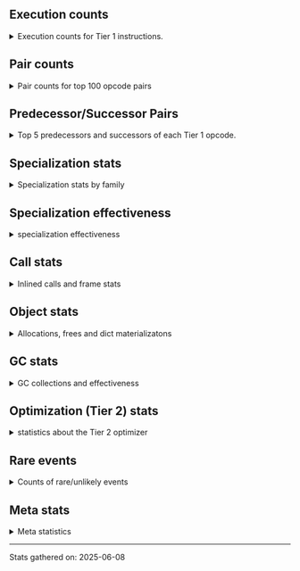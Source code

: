 ## Execution counts

<details>
<summary> Execution counts for Tier 1 instructions. </summary>


The "miss ratio" column shows the percentage of times the instruction
executed that it deoptimized. When this happens, the base unspecialized
instruction is not counted.

<table>
<thead>
<tr>
<th align="left">Name</th>
<th align="right">Base Count</th>
<th align="right">Head Count</th>
<th align="right">Change</th>
</tr>
</thead>
<tbody>
<tr>
<td align="left">FOR_ITER_TUPLE</td>
<td align="right">5,230,080</td>
<td align="right">161,280</td>
<td align="right">-96.9%</td>
</tr>
<tr>
<td align="left">STORE_FAST_STORE_FAST</td>
<td align="right">6,336,060</td>
<td align="right">360,060</td>
<td align="right">-94.3%</td>
</tr>
<tr>
<td align="left">UNPACK_SEQUENCE_TWO_TUPLE</td>
<td align="right">6,336,060</td>
<td align="right">360,060</td>
<td align="right">-94.3%</td>
</tr>
<tr>
<td align="left">FOR_ITER</td>
<td align="right">1,997,360</td>
<td align="right">578,700</td>
<td align="right">-71.0%</td>
</tr>
<tr>
<td align="left">COMPARE_OP</td>
<td align="right">2,057,600</td>
<td align="right">598,040</td>
<td align="right">-70.9%</td>
</tr>
<tr>
<td align="left">SWAP</td>
<td align="right">1,113,600</td>
<td align="right">384,000</td>
<td align="right">-65.5%</td>
</tr>
<tr>
<td align="left">COPY</td>
<td align="right">1,228,800</td>
<td align="right">499,200</td>
<td align="right">-59.4%</td>
</tr>
<tr>
<td align="left">CALL_BOUND_METHOD_GENERAL</td>
<td align="right">11,481,600</td>
<td align="right">5,505,600</td>
<td align="right">-52.0%</td>
</tr>
<tr>
<td align="left">CALL_PY_GENERAL</td>
<td align="right">12,019,260</td>
<td align="right">6,043,260</td>
<td align="right">-49.7%</td>
</tr>
<tr>
<td align="left">CALL_METHOD_DESCRIPTOR_NOARGS</td>
<td align="right">12,211,260</td>
<td align="right">6,235,260</td>
<td align="right">-48.9%</td>
</tr>
<tr>
<td align="left">POP_JUMP_IF_NONE</td>
<td align="right">32,678,400</td>
<td align="right">17,208,000</td>
<td align="right">-47.3%</td>
</tr>
<tr>
<td align="left">CALL_METHOD_DESCRIPTOR_FAST</td>
<td align="right">20,774,400</td>
<td align="right">11,280,000</td>
<td align="right">-45.7%</td>
</tr>
<tr>
<td align="left">LOAD_ATTR_NONDESCRIPTOR_WITH_VALUES</td>
<td align="right">21,235,200</td>
<td align="right">11,740,800</td>
<td align="right">-44.7%</td>
</tr>
<tr>
<td align="left">PUSH_NULL</td>
<td align="right">21,926,940</td>
<td align="right">12,248,360</td>
<td align="right">-44.1%</td>
</tr>
<tr>
<td align="left">LOAD_ATTR_METHOD_NO_DICT</td>
<td align="right">28,147,320</td>
<td align="right">16,195,320</td>
<td align="right">-42.5%</td>
</tr>
<tr>
<td align="left">TO_BOOL_BOOL</td>
<td align="right">35,750,460</td>
<td align="right">20,611,260</td>
<td align="right">-42.3%</td>
</tr>
<tr>
<td align="left">BINARY_OP_ADD_INT</td>
<td align="right">153,600</td>
<td align="right">89,840</td>
<td align="right">-41.5%</td>
</tr>
<tr>
<td align="left">STORE_FAST</td>
<td align="right">95,854,920</td>
<td align="right">58,874,360</td>
<td align="right">-38.6%</td>
</tr>
<tr>
<td align="left">CALL_TYPE_1</td>
<td align="right">9,177,600</td>
<td align="right">5,659,200</td>
<td align="right">-38.3%</td>
</tr>
<tr>
<td align="left">JUMP_FORWARD</td>
<td align="right">8,486,460</td>
<td align="right">5,235,500</td>
<td align="right">-38.3%</td>
</tr>
<tr>
<td align="left">IS_OP</td>
<td align="right">18,393,660</td>
<td align="right">11,356,860</td>
<td align="right">-38.3%</td>
</tr>
<tr>
<td align="left">EXTENDED_ARG</td>
<td align="right">14,208,000</td>
<td align="right">9,292,800</td>
<td align="right">-34.6%</td>
</tr>
<tr>
<td align="left">CALL_METHOD_DESCRIPTOR_FAST_WITH_KEYWORDS</td>
<td align="right">7,142,400</td>
<td align="right">4,684,800</td>
<td align="right">-34.4%</td>
</tr>
<tr>
<td align="left">LOAD_ATTR_METHOD_WITH_VALUES</td>
<td align="right">42,086,520</td>
<td align="right">27,676,920</td>
<td align="right">-34.2%</td>
</tr>
<tr>
<td align="left">LOAD_FAST_BORROW</td>
<td align="right">489,639,540</td>
<td align="right">332,600,420</td>
<td align="right">-32.1%</td>
</tr>
<tr>
<td align="left">POP_JUMP_IF_FALSE</td>
<td align="right">125,030,460</td>
<td align="right">84,943,880</td>
<td align="right">-32.1%</td>
</tr>
<tr>
<td align="left">CALL_BUILTIN_FAST</td>
<td align="right">20,966,400</td>
<td align="right">14,260,800</td>
<td align="right">-32.0%</td>
</tr>
<tr>
<td align="left">COMPARE_OP_INT</td>
<td align="right">41,969,880</td>
<td align="right">28,889,880</td>
<td align="right">-31.2%</td>
</tr>
<tr>
<td align="left">BINARY_OP</td>
<td align="right">18,705,600</td>
<td align="right">13,059,400</td>
<td align="right">-30.2%</td>
</tr>
<tr>
<td align="left">CALL_PY_EXACT_ARGS</td>
<td align="right">39,243,120</td>
<td align="right">27,612,720</td>
<td align="right">-29.6%</td>
</tr>
<tr>
<td align="left">POP_JUMP_IF_TRUE</td>
<td align="right">20,236,860</td>
<td align="right">14,260,860</td>
<td align="right">-29.5%</td>
</tr>
<tr>
<td align="left">RESUME_CHECK</td>
<td align="right">83,098,020</td>
<td align="right">58,611,440</td>
<td align="right">-29.5%</td>
</tr>
<tr>
<td align="left">TO_BOOL_ALWAYS_TRUE</td>
<td align="right">31,797,360</td>
<td align="right">22,449,680</td>
<td align="right">-29.4%</td>
</tr>
<tr>
<td align="left">LOAD_ATTR_METHOD_LAZY_DICT</td>
<td align="right">32,025,600</td>
<td align="right">22,678,220</td>
<td align="right">-29.2%</td>
</tr>
<tr>
<td align="left">LOAD_CONST</td>
<td align="right">94,349,520</td>
<td align="right">67,128,720</td>
<td align="right">-28.9%</td>
</tr>
<tr>
<td align="left">LOAD_GLOBAL_BUILTIN</td>
<td align="right">79,833,660</td>
<td align="right">57,326,460</td>
<td align="right">-28.2%</td>
</tr>
<tr>
<td align="left">POP_ITER</td>
<td align="right">654,840</td>
<td align="right">470,660</td>
<td align="right">-28.1%</td>
</tr>
<tr>
<td align="left">LOAD_GLOBAL_MODULE</td>
<td align="right">51,264,480</td>
<td align="right">37,669,100</td>
<td align="right">-26.5%</td>
</tr>
<tr>
<td align="left">LOAD_ATTR_INSTANCE_VALUE</td>
<td align="right">165,158,640</td>
<td align="right">125,679,880</td>
<td align="right">-23.9%</td>
</tr>
<tr>
<td align="left">CALL_BUILTIN_O</td>
<td align="right">27,340,800</td>
<td align="right">21,364,800</td>
<td align="right">-21.9%</td>
</tr>
<tr>
<td align="left">LOAD_SMALL_INT</td>
<td align="right">29,414,460</td>
<td align="right">23,040,060</td>
<td align="right">-21.7%</td>
</tr>
<tr>
<td align="left">RETURN_VALUE</td>
<td align="right">83,213,220</td>
<td align="right">66,430,640</td>
<td align="right">-20.2%</td>
</tr>
<tr>
<td align="left">LOAD_FAST_BORROW_LOAD_FAST_BORROW</td>
<td align="right">17,779,440</td>
<td align="right">14,197,280</td>
<td align="right">-20.1%</td>
</tr>
<tr>
<td align="left">LOAD_FAST</td>
<td align="right">3,803,700</td>
<td align="right">3,074,100</td>
<td align="right">-19.2%</td>
</tr>
<tr>
<td align="left">POP_TOP</td>
<td align="right">61,248,300</td>
<td align="right">50,441,720</td>
<td align="right">-17.6%</td>
</tr>
<tr>
<td align="left">CALL_METHOD_DESCRIPTOR_O</td>
<td align="right">19,891,260</td>
<td align="right">16,519,880</td>
<td align="right">-16.9%</td>
</tr>
<tr>
<td align="left">CALL_BOUND_METHOD_EXACT_ARGS</td>
<td align="right">20,006,400</td>
<td align="right">16,635,020</td>
<td align="right">-16.9%</td>
</tr>
<tr>
<td align="left">CALL_LEN</td>
<td align="right">15,360,000</td>
<td align="right">12,902,400</td>
<td align="right">-16.0%</td>
</tr>
<tr>
<td align="left">NOP</td>
<td align="right">6,643,260</td>
<td align="right">5,582,460</td>
<td align="right">-16.0%</td>
</tr>
<tr>
<td align="left">TO_BOOL_NONE</td>
<td align="right">117,360</td>
<td align="right">117,420</td>
<td align="right">0.1%</td>
</tr>
<tr>
<td align="left">CONTAINS_OP_DICT</td>
<td align="right">7,680,000</td>
<td align="right">7,680,000</td>
<td align="right">0.0%</td>
</tr>
<tr>
<td align="left">BUILD_TUPLE</td>
<td align="right">7,603,380</td>
<td align="right">7,603,380</td>
<td align="right">0.0%</td>
</tr>
<tr>
<td align="left">STORE_SUBSCR_DICT</td>
<td align="right">7,564,800</td>
<td align="right">7,564,800</td>
<td align="right">0.0%</td>
</tr>
<tr>
<td align="left">TO_BOOL_INT</td>
<td align="right">7,564,800</td>
<td align="right">7,564,800</td>
<td align="right">0.0%</td>
</tr>
<tr>
<td align="left">JUMP_BACKWARD_NO_JIT</td>
<td align="right">6,650,940</td>
<td align="right"></td>
<td align="right"></td>
</tr>
<tr>
<td align="left">BINARY_OP_SUBSCR_TUPLE_INT</td>
<td align="right">2,611,260</td>
<td align="right">2,611,260</td>
<td align="right">0.0%</td>
</tr>
<tr>
<td align="left">STORE_ATTR_INSTANCE_VALUE</td>
<td align="right">1,728,000</td>
<td align="right">1,728,000</td>
<td align="right">0.0%</td>
</tr>
<tr>
<td align="left">LOAD_ATTR</td>
<td align="right">807,160</td>
<td align="right">807,160</td>
<td align="right">0.0%</td>
</tr>
<tr>
<td align="left">CALL_NON_PY_GENERAL</td>
<td align="right">729,900</td>
<td align="right">729,900</td>
<td align="right">0.0%</td>
</tr>
<tr>
<td align="left">GET_ITER</td>
<td align="right">654,780</td>
<td align="right">654,780</td>
<td align="right">0.0%</td>
</tr>
<tr>
<td align="left">LOAD_ATTR_MODULE</td>
<td align="right">384,300</td>
<td align="right">384,300</td>
<td align="right">0.0%</td>
</tr>
<tr>
<td align="left">CALL_BUILTIN_CLASS</td>
<td align="right">307,260</td>
<td align="right">307,260</td>
<td align="right">0.0%</td>
</tr>
<tr>
<td align="left">POP_JUMP_IF_NOT_NONE</td>
<td align="right">230,460</td>
<td align="right">230,460</td>
<td align="right">0.0%</td>
</tr>
<tr>
<td align="left">CALL_ISINSTANCE</td>
<td align="right">230,400</td>
<td align="right">230,400</td>
<td align="right">0.0%</td>
</tr>
<tr>
<td align="left">CALL_KW_NON_PY</td>
<td align="right">192,000</td>
<td align="right">192,000</td>
<td align="right">0.0%</td>
</tr>
<tr>
<td align="left">INTERPRETER_EXIT</td>
<td align="right">153,600</td>
<td align="right">153,600</td>
<td align="right">0.0%</td>
</tr>
<tr>
<td align="left">BUILD_MAP</td>
<td align="right">153,600</td>
<td align="right">153,600</td>
<td align="right">0.0%</td>
</tr>
<tr>
<td align="left">EXIT_INIT_CHECK</td>
<td align="right">115,200</td>
<td align="right">115,200</td>
<td align="right">0.0%</td>
</tr>
<tr>
<td align="left">CALL_ALLOC_AND_ENTER_INIT</td>
<td align="right">115,200</td>
<td align="right">115,200</td>
<td align="right">0.0%</td>
</tr>
<tr>
<td align="left">CALL_KW_PY</td>
<td align="right">115,200</td>
<td align="right">115,200</td>
<td align="right">0.0%</td>
</tr>
<tr>
<td align="left">TO_BOOL</td>
<td align="right">76,940</td>
<td align="right">76,940</td>
<td align="right">0.0%</td>
</tr>
<tr>
<td align="left">BINARY_OP_SUBSCR_LIST_INT</td>
<td align="right">76,800</td>
<td align="right">76,800</td>
<td align="right">0.0%</td>
</tr>
<tr>
<td align="left">COMPARE_OP_STR</td>
<td align="right">76,800</td>
<td align="right">76,800</td>
<td align="right">0.0%</td>
</tr>
<tr>
<td align="left">FOR_ITER_LIST</td>
<td align="right">76,800</td>
<td align="right">76,800</td>
<td align="right">0.0%</td>
</tr>
<tr>
<td align="left">CALL_FUNCTION_EX</td>
<td align="right">38,520</td>
<td align="right">38,520</td>
<td align="right">0.0%</td>
</tr>
<tr>
<td align="left">LOAD_FAST_LOAD_FAST</td>
<td align="right">38,460</td>
<td align="right">38,460</td>
<td align="right">0.0%</td>
</tr>
<tr>
<td align="left">CONTAINS_OP</td>
<td align="right">38,440</td>
<td align="right">38,440</td>
<td align="right">0.0%</td>
</tr>
<tr>
<td align="left">BINARY_OP_SUBSCR_DICT</td>
<td align="right">38,400</td>
<td align="right">38,400</td>
<td align="right">0.0%</td>
</tr>
<tr>
<td align="left">FOR_ITER_RANGE</td>
<td align="right">1,980</td>
<td align="right">1,980</td>
<td align="right">0.0%</td>
</tr>
<tr>
<td align="left">CALL</td>
<td align="right">260</td>
<td align="right">260</td>
<td align="right">0.0%</td>
</tr>
<tr>
<td align="left">LOAD_GLOBAL</td>
<td align="right">180</td>
<td align="right">180</td>
<td align="right">0.0%</td>
</tr>
<tr>
<td align="left">LOAD_DEREF</td>
<td align="right">120</td>
<td align="right">120</td>
<td align="right">0.0%</td>
</tr>
<tr>
<td align="left">MAKE_FUNCTION</td>
<td align="right">60</td>
<td align="right">60</td>
<td align="right">0.0%</td>
</tr>
<tr>
<td align="left">BUILD_LIST</td>
<td align="right">60</td>
<td align="right">60</td>
<td align="right">0.0%</td>
</tr>
<tr>
<td align="left">CALL_INTRINSIC_1</td>
<td align="right">60</td>
<td align="right">60</td>
<td align="right">0.0%</td>
</tr>
<tr>
<td align="left">COPY_FREE_VARS</td>
<td align="right">60</td>
<td align="right">60</td>
<td align="right">0.0%</td>
</tr>
<tr>
<td align="left">LIST_EXTEND</td>
<td align="right">60</td>
<td align="right">60</td>
<td align="right">0.0%</td>
</tr>
<tr>
<td align="left">MAKE_CELL</td>
<td align="right">60</td>
<td align="right">60</td>
<td align="right">0.0%</td>
</tr>
<tr>
<td align="left">SET_FUNCTION_ATTRIBUTE</td>
<td align="right">60</td>
<td align="right">60</td>
<td align="right">0.0%</td>
</tr>
<tr>
<td align="left">STORE_DEREF</td>
<td align="right">60</td>
<td align="right">60</td>
<td align="right">0.0%</td>
</tr>
<tr>
<td align="left">BINARY_OP_SUBTRACT_FLOAT</td>
<td align="right">60</td>
<td align="right">60</td>
<td align="right">0.0%</td>
</tr>
<tr>
<td align="left">UNPACK_SEQUENCE</td>
<td align="right">20</td>
<td align="right">20</td>
<td align="right">0.0%</td>
</tr>
<tr>
<td align="left">ENTER_EXECUTOR</td>
<td align="right"></td>
<td align="right">5,718,920</td>
<td align="right"></td>
</tr>
<tr>
<td align="left">NOT_TAKEN</td>
<td align="right"></td>
<td align="right">2,457,600</td>
<td align="right"></td>
</tr>
<tr>
<td align="left">JUMP_BACKWARD_JIT</td>
<td align="right"></td>
<td align="right">163,900</td>
<td align="right"></td>
</tr>
</tbody>
</table>


</details>

## Pair counts

<details>
<summary> Pair counts for top 100 opcode pairs </summary>


Pairs of specialized operations that deoptimize and are then followed by
the corresponding unspecialized instruction are not counted as pairs.

Not included in comparative output.


</details>

## Predecessor/Successor Pairs

<details>
<summary> Top 5 predecessors and successors of each Tier 1 opcode. </summary>


This does not include the unspecialized instructions that occur after a
specialized instruction deoptimizes.

Not included in comparative output.


</details>

## Specialization stats

<details>
<summary> Specialization stats by family </summary>

### BINARY_OP

<details>
<summary> specialization stats for BINARY_OP family </summary>

<table>
<thead>
<tr>
<th align="left">Kind</th>
<th align="right">Base Count</th>
<th align="right">Base Ratio</th>
<th align="right">Head Count</th>
<th align="right">Head Ratio</th>
<th align="right">Change</th>
</tr>
</thead>
<tbody>
<tr>
<td align="left">
deferred
<details>
<summary>ⓘ</summary>

Lists the number of "deferred" (i.e. not specialized) instructions executed.
</details>
</td>
<td align="right">18,700,800</td>
<td align="right">86.3%</td>
<td align="right">13,056,000</td>
<td align="right">81.8%</td>
<td align="right">-30.2%</td>
</tr>
<tr>
<td align="left">
hit
<details>
<summary>ⓘ</summary>

Specialized instructions that complete.
</details>
</td>
<td align="right">2,956,920</td>
<td align="right">13.6%</td>
<td align="right">2,893,160</td>
<td align="right">18.1%</td>
<td align="right">-2.2%</td>
</tr>
</tbody>
</table>

<table>
<thead>
<tr>
<th align="left">Success</th>
<th align="right">Base Count</th>
<th align="right">Base Ratio</th>
<th align="right">Head Count</th>
<th align="right">Head Ratio</th>
<th align="right">Change</th>
</tr>
</thead>
<tbody>
<tr>
<td align="left">Failure</td>
<td align="right">4,760</td>
<td align="right">99.2%</td>
<td align="right">3,360</td>
<td align="right">98.8%</td>
<td align="right">-29.4%</td>
</tr>
<tr>
<td align="left">Success</td>
<td align="right">40</td>
<td align="right">0.8%</td>
<td align="right">40</td>
<td align="right">1.2%</td>
<td align="right">0.0%</td>
</tr>
</tbody>
</table>

<table>
<thead>
<tr>
<th align="left">Failure kind</th>
<th align="right">Base Count</th>
<th align="right">Base Ratio</th>
<th align="right">Head Count</th>
<th align="right">Head Ratio</th>
<th align="right">Change</th>
</tr>
</thead>
<tbody>
<tr>
<td align="left">add other</td>
<td align="right">4,720</td>
<td align="right">99.2%</td>
<td align="right">3,320</td>
<td align="right">98.8%</td>
<td align="right">-29.7%</td>
</tr>
<tr>
<td align="left">rshift</td>
<td align="right">40</td>
<td align="right">0.8%</td>
<td align="right">40</td>
<td align="right">1.2%</td>
<td align="right">0.0%</td>
</tr>
</tbody>
</table>


</details>

### CALL

<details>
<summary> specialization stats for CALL family </summary>

<table>
<thead>
<tr>
<th align="left">Kind</th>
<th align="right">Base Count</th>
<th align="right">Base Ratio</th>
<th align="right">Head Count</th>
<th align="right">Head Ratio</th>
<th align="right">Change</th>
</tr>
</thead>
<tbody>
<tr>
<td align="left">
hit
<details>
<summary>ⓘ</summary>

Specialized instructions that complete.
</details>
</td>
<td align="right">210,839,460</td>
<td align="right">99.1%</td>
<td align="right">153,018,120</td>
<td align="right">99.1%</td>
<td align="right">-27.4%</td>
</tr>
<tr>
<td align="left">
deferred
<details>
<summary>ⓘ</summary>

Lists the number of "deferred" (i.e. not specialized) instructions executed.
</details>
</td>
<td align="right">1,896,960</td>
<td align="right">0.9%</td>
<td align="right">1,397,760</td>
<td align="right">0.9%</td>
<td align="right">-26.3%</td>
</tr>
<tr>
<td align="left">
miss
<details>
<summary>ⓘ</summary>

Specialized instructions that deopt.
</details>
</td>
<td align="right">1,933,440</td>
<td align="right">0.9%</td>
<td align="right">1,424,640</td>
<td align="right">0.9%</td>
<td align="right">-26.3%</td>
</tr>
</tbody>
</table>

<table>
<thead>
<tr>
<th align="left">Success</th>
<th align="right">Base Count</th>
<th align="right">Base Ratio</th>
<th align="right">Head Count</th>
<th align="right">Head Ratio</th>
<th align="right">Change</th>
</tr>
</thead>
<tbody>
<tr>
<td align="left">Success</td>
<td align="right">36,740</td>
<td align="right">100.0%</td>
<td align="right">27,140</td>
<td align="right">100.0%</td>
<td align="right">-26.1%</td>
</tr>
<tr>
<td align="left">Failure</td>
<td align="right">0</td>
<td align="right">0.0%</td>
<td align="right">0</td>
<td align="right">0.0%</td>
<td align="right"></td>
</tr>
</tbody>
</table>


</details>

### COMPARE_OP

<details>
<summary> specialization stats for COMPARE_OP family </summary>

<table>
<thead>
<tr>
<th align="left">Kind</th>
<th align="right">Base Count</th>
<th align="right">Base Ratio</th>
<th align="right">Head Count</th>
<th align="right">Head Ratio</th>
<th align="right">Change</th>
</tr>
</thead>
<tbody>
<tr>
<td align="left">
deferred
<details>
<summary>ⓘ</summary>

Lists the number of "deferred" (i.e. not specialized) instructions executed.
</details>
</td>
<td align="right">2,042,720</td>
<td align="right">4.6%</td>
<td align="right">583,520</td>
<td align="right">2.0%</td>
<td align="right">-71.4%</td>
</tr>
<tr>
<td align="left">
hit
<details>
<summary>ⓘ</summary>

Specialized instructions that complete.
</details>
</td>
<td align="right">41,718,800</td>
<td align="right">94.6%</td>
<td align="right">28,638,800</td>
<td align="right">96.9%</td>
<td align="right">-31.4%</td>
</tr>
<tr>
<td align="left">
miss
<details>
<summary>ⓘ</summary>

Specialized instructions that deopt.
</details>
</td>
<td align="right">327,880</td>
<td align="right">0.7%</td>
<td align="right">327,880</td>
<td align="right">1.1%</td>
<td align="right">0.0%</td>
</tr>
</tbody>
</table>

<table>
<thead>
<tr>
<th align="left">Success</th>
<th align="right">Base Count</th>
<th align="right">Base Ratio</th>
<th align="right">Head Count</th>
<th align="right">Head Ratio</th>
<th align="right">Change</th>
</tr>
</thead>
<tbody>
<tr>
<td align="left">Failure</td>
<td align="right">14,880</td>
<td align="right">70.6%</td>
<td align="right">14,520</td>
<td align="right">70.1%</td>
<td align="right">-2.4%</td>
</tr>
<tr>
<td align="left">Success</td>
<td align="right">6,200</td>
<td align="right">29.4%</td>
<td align="right">6,200</td>
<td align="right">29.9%</td>
<td align="right">0.0%</td>
</tr>
</tbody>
</table>

<table>
<thead>
<tr>
<th align="left">Failure kind</th>
<th align="right">Base Count</th>
<th align="right">Base Ratio</th>
<th align="right">Head Count</th>
<th align="right">Head Ratio</th>
<th align="right">Change</th>
</tr>
</thead>
<tbody>
<tr>
<td align="left">big int</td>
<td align="right">14,880</td>
<td align="right">100.0%</td>
<td align="right">14,520</td>
<td align="right">100.0%</td>
<td align="right">-2.4%</td>
</tr>
</tbody>
</table>


</details>

### CONTAINS_OP

<details>
<summary> specialization stats for CONTAINS_OP family </summary>

<table>
<thead>
<tr>
<th align="left">Kind</th>
<th align="right">Base Count</th>
<th align="right">Base Ratio</th>
<th align="right">Head Count</th>
<th align="right">Head Ratio</th>
<th align="right">Change</th>
</tr>
</thead>
<tbody>
<tr>
<td align="left">
deferred
<details>
<summary>ⓘ</summary>

Lists the number of "deferred" (i.e. not specialized) instructions executed.
</details>
</td>
<td align="right">38,400</td>
<td align="right">0.5%</td>
<td align="right">38,400</td>
<td align="right">0.5%</td>
<td align="right">0.0%</td>
</tr>
<tr>
<td align="left">
hit
<details>
<summary>ⓘ</summary>

Specialized instructions that complete.
</details>
</td>
<td align="right">7,680,000</td>
<td align="right">99.5%</td>
<td align="right">7,680,000</td>
<td align="right">99.5%</td>
<td align="right">0.0%</td>
</tr>
</tbody>
</table>

<table>
<thead>
<tr>
<th align="left">Success</th>
<th align="right">Base Count</th>
<th align="right">Base Ratio</th>
<th align="right">Head Count</th>
<th align="right">Head Ratio</th>
<th align="right">Change</th>
</tr>
</thead>
<tbody>
<tr>
<td align="left">Success</td>
<td align="right">0</td>
<td align="right">0.0%</td>
<td align="right">0</td>
<td align="right">0.0%</td>
<td align="right"></td>
</tr>
<tr>
<td align="left">Failure</td>
<td align="right">40</td>
<td align="right">100.0%</td>
<td align="right">40</td>
<td align="right">100.0%</td>
<td align="right">0.0%</td>
</tr>
</tbody>
</table>

<table>
<thead>
<tr>
<th align="left">Failure kind</th>
<th align="right">Base Count</th>
<th align="right">Base Ratio</th>
<th align="right">Head Count</th>
<th align="right">Head Ratio</th>
<th align="right">Change</th>
</tr>
</thead>
<tbody>
<tr>
<td align="left">list</td>
<td align="right">40</td>
<td align="right">100.0%</td>
<td align="right">40</td>
<td align="right">100.0%</td>
<td align="right">0.0%</td>
</tr>
</tbody>
</table>


</details>

### FOR_ITER

<details>
<summary> specialization stats for FOR_ITER family </summary>

<table>
<thead>
<tr>
<th align="left">Kind</th>
<th align="right">Base Count</th>
<th align="right">Base Ratio</th>
<th align="right">Head Count</th>
<th align="right">Head Ratio</th>
<th align="right">Change</th>
</tr>
</thead>
<tbody>
<tr>
<td align="left">
hit
<details>
<summary>ⓘ</summary>

Specialized instructions that complete.
</details>
</td>
<td align="right">5,308,860</td>
<td align="right">72.7%</td>
<td align="right">240,060</td>
<td align="right">29.3%</td>
<td align="right">-95.5%</td>
</tr>
<tr>
<td align="left">
deferred
<details>
<summary>ⓘ</summary>

Lists the number of "deferred" (i.e. not specialized) instructions executed.
</details>
</td>
<td align="right">1,996,860</td>
<td align="right">27.3%</td>
<td align="right">578,560</td>
<td align="right">70.7%</td>
<td align="right">-71.0%</td>
</tr>
</tbody>
</table>

<table>
<thead>
<tr>
<th align="left">Success</th>
<th align="right">Base Count</th>
<th align="right">Base Ratio</th>
<th align="right">Head Count</th>
<th align="right">Head Ratio</th>
<th align="right">Change</th>
</tr>
</thead>
<tbody>
<tr>
<td align="left">Failure</td>
<td align="right">500</td>
<td align="right">100.0%</td>
<td align="right">140</td>
<td align="right">100.0%</td>
<td align="right">-72.0%</td>
</tr>
<tr>
<td align="left">Success</td>
<td align="right">0</td>
<td align="right">0.0%</td>
<td align="right">0</td>
<td align="right">0.0%</td>
<td align="right"></td>
</tr>
</tbody>
</table>

<table>
<thead>
<tr>
<th align="left">Failure kind</th>
<th align="right">Base Count</th>
<th align="right">Base Ratio</th>
<th align="right">Head Count</th>
<th align="right">Head Ratio</th>
<th align="right">Change</th>
</tr>
</thead>
<tbody>
<tr>
<td align="left">enumerate</td>
<td align="right">360</td>
<td align="right">72.0%</td>
<td align="right">60</td>
<td align="right">42.9%</td>
<td align="right">-83.3%</td>
</tr>
<tr>
<td align="left">itertools</td>
<td align="right">140</td>
<td align="right">28.0%</td>
<td align="right">80</td>
<td align="right">57.1%</td>
<td align="right">-42.9%</td>
</tr>
</tbody>
</table>


</details>

### GET_ITER

<details>
<summary> specialization stats for GET_ITER family </summary>

<table>
<thead>
<tr>
<th align="left">Failure kind</th>
<th align="right">Base Count</th>
<th align="right">Base Ratio</th>
<th align="right">Head Count</th>
<th align="right">Head Ratio</th>
<th align="right">Change</th>
</tr>
</thead>
<tbody>
<tr>
<td align="left">self</td>
<td align="right">268,800</td>
<td align="right">268,800 / 0 !!</td>
<td align="right">268,800</td>
<td align="right">268,800 / 0 !!</td>
<td align="right">0.0%</td>
</tr>
<tr>
<td align="left">enumerate</td>
<td align="right">192,000</td>
<td align="right">192,000 / 0 !!</td>
<td align="right">192,000</td>
<td align="right">192,000 / 0 !!</td>
<td align="right">0.0%</td>
</tr>
<tr>
<td align="left">tuple</td>
<td align="right">155,520</td>
<td align="right">155,520 / 0 !!</td>
<td align="right">155,520</td>
<td align="right">155,520 / 0 !!</td>
<td align="right">0.0%</td>
</tr>
<tr>
<td align="left">list</td>
<td align="right">38,400</td>
<td align="right">38,400 / 0 !!</td>
<td align="right">38,400</td>
<td align="right">38,400 / 0 !!</td>
<td align="right">0.0%</td>
</tr>
<tr>
<td align="left">other</td>
<td align="right">60</td>
<td align="right">60 / 0 !!</td>
<td align="right">60</td>
<td align="right">60 / 0 !!</td>
<td align="right">0.0%</td>
</tr>
</tbody>
</table>


</details>

### LOAD_ATTR

<details>
<summary> specialization stats for LOAD_ATTR family </summary>

<table>
<thead>
<tr>
<th align="left">Kind</th>
<th align="right">Base Count</th>
<th align="right">Base Ratio</th>
<th align="right">Head Count</th>
<th align="right">Head Ratio</th>
<th align="right">Change</th>
</tr>
</thead>
<tbody>
<tr>
<td align="left">
hit
<details>
<summary>ⓘ</summary>

Specialized instructions that complete.
</details>
</td>
<td align="right">289,037,580</td>
<td align="right">99.7%</td>
<td align="right">204,355,440</td>
<td align="right">99.6%</td>
<td align="right">-29.3%</td>
</tr>
<tr>
<td align="left">
deferred
<details>
<summary>ⓘ</summary>

Lists the number of "deferred" (i.e. not specialized) instructions executed.
</details>
</td>
<td align="right">806,520</td>
<td align="right">0.3%</td>
<td align="right">806,520</td>
<td align="right">0.4%</td>
<td align="right">0.0%</td>
</tr>
</tbody>
</table>

<table>
<thead>
<tr>
<th align="left">Success</th>
<th align="right">Base Count</th>
<th align="right">Base Ratio</th>
<th align="right">Head Count</th>
<th align="right">Head Ratio</th>
<th align="right">Change</th>
</tr>
</thead>
<tbody>
<tr>
<td align="left">Success</td>
<td align="right">240</td>
<td align="right">38.7%</td>
<td align="right">240</td>
<td align="right">38.7%</td>
<td align="right">0.0%</td>
</tr>
<tr>
<td align="left">Failure</td>
<td align="right">380</td>
<td align="right">61.3%</td>
<td align="right">380</td>
<td align="right">61.3%</td>
<td align="right">0.0%</td>
</tr>
</tbody>
</table>

<table>
<thead>
<tr>
<th align="left">Failure kind</th>
<th align="right">Base Count</th>
<th align="right">Base Ratio</th>
<th align="right">Head Count</th>
<th align="right">Head Ratio</th>
<th align="right">Change</th>
</tr>
</thead>
<tbody>
<tr>
<td align="left">method</td>
<td align="right">360</td>
<td align="right">94.7%</td>
<td align="right">360</td>
<td align="right">94.7%</td>
<td align="right">0.0%</td>
</tr>
</tbody>
</table>


</details>

### LOAD_GLOBAL

<details>
<summary> specialization stats for LOAD_GLOBAL family </summary>

<table>
<thead>
<tr>
<th align="left">Kind</th>
<th align="right">Base Count</th>
<th align="right">Base Ratio</th>
<th align="right">Head Count</th>
<th align="right">Head Ratio</th>
<th align="right">Change</th>
</tr>
</thead>
<tbody>
<tr>
<td align="left">
hit
<details>
<summary>ⓘ</summary>

Specialized instructions that complete.
</details>
</td>
<td align="right">131,098,140</td>
<td align="right">100.0%</td>
<td align="right">94,995,560</td>
<td align="right">100.0%</td>
<td align="right">-27.5%</td>
</tr>
</tbody>
</table>

<table>
<thead>
<tr>
<th align="left">Success</th>
<th align="right">Base Count</th>
<th align="right">Base Ratio</th>
<th align="right">Head Count</th>
<th align="right">Head Ratio</th>
<th align="right">Change</th>
</tr>
</thead>
<tbody>
<tr>
<td align="left">Success</td>
<td align="right">180</td>
<td align="right">100.0%</td>
<td align="right">180</td>
<td align="right">100.0%</td>
<td align="right">0.0%</td>
</tr>
<tr>
<td align="left">Failure</td>
<td align="right">0</td>
<td align="right">0.0%</td>
<td align="right">0</td>
<td align="right">0.0%</td>
<td align="right"></td>
</tr>
</tbody>
</table>


</details>

### STORE_ATTR

<details>
<summary> specialization stats for STORE_ATTR family </summary>

<table>
<thead>
<tr>
<th align="left">Kind</th>
<th align="right">Base Count</th>
<th align="right">Base Ratio</th>
<th align="right">Head Count</th>
<th align="right">Head Ratio</th>
<th align="right">Change</th>
</tr>
</thead>
<tbody>
<tr>
<td align="left">
hit
<details>
<summary>ⓘ</summary>

Specialized instructions that complete.
</details>
</td>
<td align="right">1,728,000</td>
<td align="right">100.0%</td>
<td align="right">1,728,000</td>
<td align="right">100.0%</td>
<td align="right">0.0%</td>
</tr>
</tbody>
</table>


</details>

### STORE_SUBSCR

<details>
<summary> specialization stats for STORE_SUBSCR family </summary>

<table>
<thead>
<tr>
<th align="left">Kind</th>
<th align="right">Base Count</th>
<th align="right">Base Ratio</th>
<th align="right">Head Count</th>
<th align="right">Head Ratio</th>
<th align="right">Change</th>
</tr>
</thead>
<tbody>
<tr>
<td align="left">
hit
<details>
<summary>ⓘ</summary>

Specialized instructions that complete.
</details>
</td>
<td align="right">7,564,800</td>
<td align="right">100.0%</td>
<td align="right">7,564,800</td>
<td align="right">100.0%</td>
<td align="right">0.0%</td>
</tr>
</tbody>
</table>


</details>

### TO_BOOL

<details>
<summary> specialization stats for TO_BOOL family </summary>

<table>
<thead>
<tr>
<th align="left">Kind</th>
<th align="right">Base Count</th>
<th align="right">Base Ratio</th>
<th align="right">Head Count</th>
<th align="right">Head Ratio</th>
<th align="right">Change</th>
</tr>
</thead>
<tbody>
<tr>
<td align="left">
hit
<details>
<summary>ⓘ</summary>

Specialized instructions that complete.
</details>
</td>
<td align="right">43,318,140</td>
<td align="right">99.3%</td>
<td align="right">28,185,360</td>
<td align="right">99.0%</td>
<td align="right">-34.9%</td>
</tr>
<tr>
<td align="left">
miss
<details>
<summary>ⓘ</summary>

Specialized instructions that deopt.
</details>
</td>
<td align="right">228,960</td>
<td align="right">0.5%</td>
<td align="right">216,060</td>
<td align="right">0.8%</td>
<td align="right">-5.6%</td>
</tr>
<tr>
<td align="left">
deferred
<details>
<summary>ⓘ</summary>

Lists the number of "deferred" (i.e. not specialized) instructions executed.
</details>
</td>
<td align="right">76,860</td>
<td align="right">0.2%</td>
<td align="right">76,860</td>
<td align="right">0.3%</td>
<td align="right">0.0%</td>
</tr>
</tbody>
</table>

<table>
<thead>
<tr>
<th align="left">Success</th>
<th align="right">Base Count</th>
<th align="right">Base Ratio</th>
<th align="right">Head Count</th>
<th align="right">Head Ratio</th>
<th align="right">Change</th>
</tr>
</thead>
<tbody>
<tr>
<td align="left">Success</td>
<td align="right">4,340</td>
<td align="right">98.6%</td>
<td align="right">4,100</td>
<td align="right">98.6%</td>
<td align="right">-5.5%</td>
</tr>
<tr>
<td align="left">Failure</td>
<td align="right">60</td>
<td align="right">1.4%</td>
<td align="right">60</td>
<td align="right">1.4%</td>
<td align="right">0.0%</td>
</tr>
</tbody>
</table>

<table>
<thead>
<tr>
<th align="left">Failure kind</th>
<th align="right">Base Count</th>
<th align="right">Base Ratio</th>
<th align="right">Head Count</th>
<th align="right">Head Ratio</th>
<th align="right">Change</th>
</tr>
</thead>
<tbody>
<tr>
<td align="left">tuple</td>
<td align="right">40</td>
<td align="right">66.7%</td>
<td align="right">40</td>
<td align="right">66.7%</td>
<td align="right">0.0%</td>
</tr>
<tr>
<td align="left">sequence</td>
<td align="right">20</td>
<td align="right">33.3%</td>
<td align="right">20</td>
<td align="right">33.3%</td>
<td align="right">0.0%</td>
</tr>
</tbody>
</table>


</details>

### UNPACK_SEQUENCE

<details>
<summary> specialization stats for UNPACK_SEQUENCE family </summary>

<table>
<thead>
<tr>
<th align="left">Kind</th>
<th align="right">Base Count</th>
<th align="right">Base Ratio</th>
<th align="right">Head Count</th>
<th align="right">Head Ratio</th>
<th align="right">Change</th>
</tr>
</thead>
<tbody>
<tr>
<td align="left">
hit
<details>
<summary>ⓘ</summary>

Specialized instructions that complete.
</details>
</td>
<td align="right">6,336,060</td>
<td align="right">100.0%</td>
<td align="right">360,060</td>
<td align="right">100.0%</td>
<td align="right">-94.3%</td>
</tr>
</tbody>
</table>

<table>
<thead>
<tr>
<th align="left">Success</th>
<th align="right">Base Count</th>
<th align="right">Base Ratio</th>
<th align="right">Head Count</th>
<th align="right">Head Ratio</th>
<th align="right">Change</th>
</tr>
</thead>
<tbody>
<tr>
<td align="left">Success</td>
<td align="right">20</td>
<td align="right">100.0%</td>
<td align="right">20</td>
<td align="right">100.0%</td>
<td align="right">0.0%</td>
</tr>
<tr>
<td align="left">Failure</td>
<td align="right">0</td>
<td align="right">0.0%</td>
<td align="right">0</td>
<td align="right">0.0%</td>
<td align="right"></td>
</tr>
</tbody>
</table>


</details>


</details>

## Specialization effectiveness

<details>
<summary> specialization effectiveness </summary>


All entries are execution counts. Should add up to the total number of
Tier 1 instructions executed.

<table>
<thead>
<tr>
<th align="left">Instructions</th>
<th align="right">Base Count</th>
<th align="right">Base Ratio</th>
<th align="right">Head Count</th>
<th align="right">Head Ratio</th>
<th align="right">Change</th>
</tr>
</thead>
<tbody>
<tr>
<td align="left">
Not specialized
<details>
<summary>ⓘ</summary>

Instructions that could be specialized but aren't, e.g. `LOAD_ATTR`, `BINARY_SLICE`.
</details>
</td>
<td align="right">24,338,340</td>
<td align="right">1.2%</td>
<td align="right">15,813,920</td>
<td align="right">1.1%</td>
<td align="right">-35.0%</td>
</tr>
<tr>
<td align="left">
Specialized hits
<details>
<summary>ⓘ</summary>

Specialized instructions, e.g. `LOAD_ATTR_MODULE` that complete.
</details>
</td>
<td align="right">873,473,360</td>
<td align="right">42.8%</td>
<td align="right">606,650,580</td>
<td align="right">42.8%</td>
<td align="right">-30.5%</td>
</tr>
<tr>
<td align="left">
Basic
<details>
<summary>ⓘ</summary>

Instructions that are not and cannot be specialized, e.g. `LOAD_FAST`.
</details>
</td>
<td align="right">1,140,574,260</td>
<td align="right">55.9%</td>
<td align="right">794,140,280</td>
<td align="right">56.0%</td>
<td align="right">-30.4%</td>
</tr>
<tr>
<td align="left">
Specialized misses
<details>
<summary>ⓘ</summary>

Specialized instructions, e.g. `LOAD_ATTR_MODULE` that deopt.
</details>
</td>
<td align="right">2,490,280</td>
<td align="right">0.1%</td>
<td align="right">1,968,580</td>
<td align="right">0.1%</td>
<td align="right">-20.9%</td>
</tr>
</tbody>
</table>

### Deferred by instruction

<details>
<summary> Breakdown of deferred (not specialized) instruction counts by family </summary>

<table>
<thead>
<tr>
<th align="left">Name</th>
<th align="right">Base Count</th>
<th align="right">Base Ratio</th>
<th align="right">Head Count</th>
<th align="right">Head Ratio</th>
<th align="right">Change</th>
</tr>
</thead>
<tbody>
<tr>
<td align="left">COMPARE_OP</td>
<td align="right">2,042,720</td>
<td align="right">8.0%</td>
<td align="right">583,520</td>
<td align="right">3.5%</td>
<td align="right">-71.4%</td>
</tr>
<tr>
<td align="left">FOR_ITER</td>
<td align="right">1,996,860</td>
<td align="right">7.8%</td>
<td align="right">578,560</td>
<td align="right">3.5%</td>
<td align="right">-71.0%</td>
</tr>
<tr>
<td align="left">BINARY_OP</td>
<td align="right">18,700,800</td>
<td align="right">73.2%</td>
<td align="right">13,056,000</td>
<td align="right">78.9%</td>
<td align="right">-30.2%</td>
</tr>
<tr>
<td align="left">CALL</td>
<td align="right">1,896,960</td>
<td align="right">7.4%</td>
<td align="right">1,397,760</td>
<td align="right">8.5%</td>
<td align="right">-26.3%</td>
</tr>
<tr>
<td align="left">LOAD_ATTR</td>
<td align="right">806,520</td>
<td align="right">3.2%</td>
<td align="right">806,520</td>
<td align="right">4.9%</td>
<td align="right">0.0%</td>
</tr>
<tr>
<td align="left">TO_BOOL</td>
<td align="right">76,860</td>
<td align="right">0.3%</td>
<td align="right">76,860</td>
<td align="right">0.5%</td>
<td align="right">0.0%</td>
</tr>
<tr>
<td align="left">CONTAINS_OP</td>
<td align="right">38,400</td>
<td align="right">0.2%</td>
<td align="right">38,400</td>
<td align="right">0.2%</td>
<td align="right">0.0%</td>
</tr>
<tr>
<td align="left">BINARY_SLICE</td>
<td align="right">0</td>
<td align="right">0.0%</td>
<td align="right">0</td>
<td align="right">0.0%</td>
<td align="right"></td>
</tr>
<tr>
<td align="left">STORE_SLICE</td>
<td align="right">0</td>
<td align="right">0.0%</td>
<td align="right">0</td>
<td align="right">0.0%</td>
<td align="right"></td>
</tr>
<tr>
<td align="left">GET_ITER</td>
<td align="right">0</td>
<td align="right">0.0%</td>
<td align="right">0</td>
<td align="right">0.0%</td>
<td align="right"></td>
</tr>
</tbody>
</table>


</details>

### Misses by instruction

<details>
<summary> Breakdown of misses (specialized deopts) instruction counts by family </summary>

<table>
<thead>
<tr>
<th align="left">Name</th>
<th align="right">Base Count</th>
<th align="right">Base Ratio</th>
<th align="right">Head Count</th>
<th align="right">Head Ratio</th>
<th align="right">Change</th>
</tr>
</thead>
<tbody>
<tr>
<td align="left">CALL_PY_EXACT_ARGS</td>
<td align="right">1,933,440</td>
<td align="right">77.6%</td>
<td align="right">1,424,640</td>
<td align="right">72.4%</td>
<td align="right">-26.3%</td>
</tr>
<tr>
<td align="left">TO_BOOL_ALWAYS_TRUE</td>
<td align="right">114,480</td>
<td align="right">4.6%</td>
<td align="right">107,940</td>
<td align="right">5.5%</td>
<td align="right">-5.7%</td>
</tr>
<tr>
<td align="left">TO_BOOL_NONE</td>
<td align="right">114,480</td>
<td align="right">4.6%</td>
<td align="right">108,120</td>
<td align="right">5.5%</td>
<td align="right">-5.6%</td>
</tr>
<tr>
<td align="left">COMPARE_OP_INT</td>
<td align="right">327,880</td>
<td align="right">13.2%</td>
<td align="right">327,880</td>
<td align="right">16.7%</td>
<td align="right">0.0%</td>
</tr>
<tr>
<td align="left">CACHE</td>
<td align="right">0</td>
<td align="right">0.0%</td>
<td align="right">0</td>
<td align="right">0.0%</td>
<td align="right"></td>
</tr>
<tr>
<td align="left">CALL_FUNCTION_EX</td>
<td align="right">0</td>
<td align="right">0.0%</td>
<td align="right">0</td>
<td align="right">0.0%</td>
<td align="right"></td>
</tr>
<tr>
<td align="left">EXIT_INIT_CHECK</td>
<td align="right">0</td>
<td align="right">0.0%</td>
<td align="right">0</td>
<td align="right">0.0%</td>
<td align="right"></td>
</tr>
<tr>
<td align="left">INTERPRETER_EXIT</td>
<td align="right">0</td>
<td align="right">0.0%</td>
<td align="right">0</td>
<td align="right">0.0%</td>
<td align="right"></td>
</tr>
<tr>
<td align="left">MAKE_FUNCTION</td>
<td align="right">0</td>
<td align="right">0.0%</td>
<td align="right">0</td>
<td align="right">0.0%</td>
<td align="right"></td>
</tr>
<tr>
<td align="left">NOP</td>
<td align="right">0</td>
<td align="right">0.0%</td>
<td align="right">0</td>
<td align="right">0.0%</td>
<td align="right"></td>
</tr>
</tbody>
</table>


</details>


</details>

## Call stats

<details>
<summary> Inlined calls and frame stats </summary>


This shows what fraction of calls to Python functions are inlined (i.e.
not having a call at the C level) and for those that are not, where the
call comes from.  The various categories overlap.

Also includes the count of frame objects created.

<table>
<thead>
<tr>
<th align="left"></th>
<th align="right">Base Count</th>
<th align="right">Base Ratio</th>
<th align="right">Head Count</th>
<th align="right">Head Ratio</th>
<th align="right">Change</th>
</tr>
</thead>
<tbody>
<tr>
<td align="left">Calls to PyEval_EvalDefault</td>
<td align="right">153,660</td>
<td align="right">0.2%</td>
<td align="right">153,660</td>
<td align="right">0.2%</td>
<td align="right">0.0%</td>
</tr>
<tr>
<td align="left">Calls to Python functions inlined</td>
<td align="right">82,944,360</td>
<td align="right">99.8%</td>
<td align="right">82,944,360</td>
<td align="right">99.8%</td>
<td align="right">0.0%</td>
</tr>
<tr>
<td align="left">Calls via PyEval_EvalFrame (total)</td>
<td align="right">153,660</td>
<td align="right">0.2%</td>
<td align="right">153,660</td>
<td align="right">0.2%</td>
<td align="right">0.0%</td>
</tr>
<tr>
<td align="left">Calls via PyEval_EvalFrame (vector)</td>
<td align="right">153,660</td>
<td align="right">0.2%</td>
<td align="right">153,660</td>
<td align="right">0.2%</td>
<td align="right">0.0%</td>
</tr>
<tr>
<td align="left">Calls via PyEval_EvalFrame (generator)</td>
<td align="right">0</td>
<td align="right">0.0%</td>
<td align="right">0</td>
<td align="right">0.0%</td>
<td align="right"></td>
</tr>
<tr>
<td align="left">Calls via PyEval_EvalFrame (legacy)</td>
<td align="right">0</td>
<td align="right">0.0%</td>
<td align="right">0</td>
<td align="right">0.0%</td>
<td align="right"></td>
</tr>
<tr>
<td align="left">Calls via PyEval_EvalFrame (function vectorcall)</td>
<td align="right">153,660</td>
<td align="right">0.2%</td>
<td align="right">153,660</td>
<td align="right">0.2%</td>
<td align="right">0.0%</td>
</tr>
<tr>
<td align="left">Calls via PyEval_EvalFrame (build class)</td>
<td align="right">0</td>
<td align="right">0.0%</td>
<td align="right">0</td>
<td align="right">0.0%</td>
<td align="right"></td>
</tr>
<tr>
<td align="left">Calls via PyEval_EvalFrame (slot)</td>
<td align="right">0</td>
<td align="right">0.0%</td>
<td align="right">0</td>
<td align="right">0.0%</td>
<td align="right"></td>
</tr>
<tr>
<td align="left">Calls via PyEval_EvalFrame (function ex)</td>
<td align="right">60</td>
<td align="right">0.0%</td>
<td align="right">60</td>
<td align="right">0.0%</td>
<td align="right">0.0%</td>
</tr>
<tr>
<td align="left">Calls via PyEval_EvalFrame (api)</td>
<td align="right">0</td>
<td align="right">0.0%</td>
<td align="right">0</td>
<td align="right">0.0%</td>
<td align="right"></td>
</tr>
<tr>
<td align="left">Calls via PyEval_EvalFrame (method)</td>
<td align="right">0</td>
<td align="right">0.0%</td>
<td align="right">0</td>
<td align="right">0.0%</td>
<td align="right"></td>
</tr>
<tr>
<td align="left">Frame objects created</td>
<td align="right">0</td>
<td align="right">0.0%</td>
<td align="right">0</td>
<td align="right">0.0%</td>
<td align="right"></td>
</tr>
<tr>
<td align="left">Frames pushed</td>
<td align="right">83,213,220</td>
<td align="right">100.1%</td>
<td align="right">83,213,220</td>
<td align="right">100.1%</td>
<td align="right">0.0%</td>
</tr>
</tbody>
</table>


</details>

## Object stats

<details>
<summary> Allocations, frees and dict materializatons </summary>


Below, "allocations" means "allocations that are not from a freelist".
Total allocations = "Allocations from freelist" + "Allocations".

"Inline values" is the number of values arrays inlined into objects.

The cache hit/miss numbers are for the MRO cache, split into dunder and
other names.

<table>
<thead>
<tr>
<th align="left"></th>
<th align="right">Base Count</th>
<th align="right">Base Ratio</th>
<th align="right">Head Count</th>
<th align="right">Head Ratio</th>
<th align="right">Change</th>
</tr>
</thead>
<tbody>
<tr>
<td align="left">Method cache dunder misses</td>
<td align="right">3,049</td>
<td align="right"></td>
<td align="right">4,892</td>
<td align="right"></td>
<td align="right">60.4%</td>
</tr>
<tr>
<td align="left">Method cache collisions</td>
<td align="right">41,504</td>
<td align="right"></td>
<td align="right">44,472</td>
<td align="right"></td>
<td align="right">7.2%</td>
</tr>
<tr>
<td align="left">Method cache misses</td>
<td align="right">38,470</td>
<td align="right"></td>
<td align="right">39,631</td>
<td align="right"></td>
<td align="right">3.0%</td>
</tr>
<tr>
<td align="left">Method cache dunder hits</td>
<td align="right">457,751</td>
<td align="right"></td>
<td align="right">455,908</td>
<td align="right"></td>
<td align="right">-0.4%</td>
</tr>
<tr>
<td align="left">Allocations to 4 kbytes</td>
<td align="right">230,400</td>
<td align="right">0.3%</td>
<td align="right">230,440</td>
<td align="right">0.3%</td>
<td align="right">0.0%</td>
</tr>
<tr>
<td align="left">Allocations over 4 kbytes</td>
<td align="right">576,000</td>
<td align="right">0.7%</td>
<td align="right">576,080</td>
<td align="right">0.7%</td>
<td align="right">0.0%</td>
</tr>
<tr>
<td align="left">Immortal decrefs</td>
<td align="right">69,165,548</td>
<td align="right">8.9%</td>
<td align="right">69,172,483</td>
<td align="right">8.9%</td>
<td align="right">0.0%</td>
</tr>
<tr>
<td align="left">Immortal increfs</td>
<td align="right">109,562,407</td>
<td align="right">14.8%</td>
<td align="right">109,569,303</td>
<td align="right">14.8%</td>
<td align="right">0.0%</td>
</tr>
<tr>
<td align="left">Method cache hits</td>
<td align="right">10,061,390</td>
<td align="right"></td>
<td align="right">10,060,829</td>
<td align="right"></td>
<td align="right">-0.0%</td>
</tr>
<tr>
<td align="left">Mortal increfs</td>
<td align="right">107,828,871</td>
<td align="right">14.6%</td>
<td align="right">107,832,024</td>
<td align="right">14.6%</td>
<td align="right">0.0%</td>
</tr>
<tr>
<td align="left">Mortal decrefs</td>
<td align="right">108,135,710</td>
<td align="right">13.9%</td>
<td align="right">108,138,745</td>
<td align="right">13.9%</td>
<td align="right">0.0%</td>
</tr>
<tr>
<td align="left">Allocations from freelist</td>
<td align="right">24,423,120</td>
<td align="right">30.2%</td>
<td align="right">24,423,180</td>
<td align="right">30.2%</td>
<td align="right">0.0%</td>
</tr>
<tr>
<td align="left">Frees to freelist</td>
<td align="right">24,504,500</td>
<td align="right"></td>
<td align="right">24,504,560</td>
<td align="right"></td>
<td align="right">0.0%</td>
</tr>
<tr>
<td align="left">Frees</td>
<td align="right">56,481,599</td>
<td align="right"></td>
<td align="right">56,481,462</td>
<td align="right"></td>
<td align="right">-0.0%</td>
</tr>
<tr>
<td align="left">Allocations</td>
<td align="right">56,563,520</td>
<td align="right">69.8%</td>
<td align="right">56,563,640</td>
<td align="right">69.8%</td>
<td align="right">0.0%</td>
</tr>
<tr>
<td align="left">Interpreter mortal increfs</td>
<td align="right">520,905,900</td>
<td align="right">70.5%</td>
<td align="right">520,905,920</td>
<td align="right">70.5%</td>
<td align="right">0.0%</td>
</tr>
<tr>
<td align="left">Allocations to 512 bytes</td>
<td align="right">55,757,120</td>
<td align="right">68.8%</td>
<td align="right">55,757,120</td>
<td align="right">68.8%</td>
<td align="right">0.0%</td>
</tr>
<tr>
<td align="left">Inline values</td>
<td align="right">230,400</td>
<td align="right"></td>
<td align="right">230,400</td>
<td align="right"></td>
<td align="right">0.0%</td>
</tr>
<tr>
<td align="left">Interpreter mortal decrefs</td>
<td align="right">600,778,600</td>
<td align="right">77.0%</td>
<td align="right">600,778,600</td>
<td align="right">77.0%</td>
<td align="right">0.0%</td>
</tr>
<tr>
<td align="left">Interpreter immortal increfs</td>
<td align="right">960,060</td>
<td align="right">0.1%</td>
<td align="right">960,060</td>
<td align="right">0.1%</td>
<td align="right">0.0%</td>
</tr>
<tr>
<td align="left">Interpreter immortal decrefs</td>
<td align="right">2,479,600</td>
<td align="right">0.3%</td>
<td align="right">2,479,600</td>
<td align="right">0.3%</td>
<td align="right">0.0%</td>
</tr>
<tr>
<td align="left">Materialize dict (on request)</td>
<td align="right">0</td>
<td align="right">0.0%</td>
<td align="right">0</td>
<td align="right">0.0%</td>
<td align="right"></td>
</tr>
<tr>
<td align="left">Materialize dict (new key)</td>
<td align="right">0</td>
<td align="right">0.0%</td>
<td align="right">0</td>
<td align="right">0.0%</td>
<td align="right"></td>
</tr>
<tr>
<td align="left">Materialize dict (too big)</td>
<td align="right">0</td>
<td align="right">0.0%</td>
<td align="right">0</td>
<td align="right">0.0%</td>
<td align="right"></td>
</tr>
<tr>
<td align="left">Materialize dict (str subclass)</td>
<td align="right">0</td>
<td align="right">0.0%</td>
<td align="right">0</td>
<td align="right">0.0%</td>
<td align="right"></td>
</tr>
</tbody>
</table>


</details>

## GC stats

<details>
<summary> GC collections and effectiveness </summary>


Collected/visits gives some measure of efficiency.

<table>
<thead>
<tr>
<th align="right">Generation</th>
<th align="right">Base Collections</th>
<th align="right">Base Objects collected</th>
<th align="right">Base Object visits</th>
<th align="right">Base Reachable from roots</th>
<th align="right">Base Not reachable from roots</th>
<th align="right">Head Collections</th>
<th align="right">Head Objects collected</th>
<th align="right">Head Object visits</th>
<th align="right">Head Reachable from roots</th>
<th align="right">Head Not reachable from roots</th>
</tr>
</thead>
<tbody>
<tr>
<td align="right">0</td>
<td align="right">0</td>
<td align="right">0</td>
<td align="right">0</td>
<td align="right">0</td>
<td align="right">0</td>
<td align="right">0</td>
<td align="right">0</td>
<td align="right">0</td>
<td align="right">0</td>
<td align="right">0</td>
</tr>
<tr>
<td align="right">1</td>
<td align="right">40</td>
<td align="right">0</td>
<td align="right">6,100</td>
<td align="right">1,060</td>
<td align="right">0</td>
<td align="right">40</td>
<td align="right">0</td>
<td align="right">6,100</td>
<td align="right">1,060</td>
<td align="right">120</td>
</tr>
<tr>
<td align="right">2</td>
<td align="right">0</td>
<td align="right">0</td>
<td align="right">0</td>
<td align="right">0</td>
<td align="right">0</td>
<td align="right">0</td>
<td align="right">0</td>
<td align="right">0</td>
<td align="right">0</td>
<td align="right">0</td>
</tr>
</tbody>
</table>


</details>

## Optimization (Tier 2) stats

<details>
<summary> statistics about the Tier 2 optimizer </summary>


</details>

## Rare events

<details>
<summary> Counts of rare/unlikely events </summary>

<table>
<thead>
<tr>
<th align="left">Event</th>
<th align="right">Base Count</th>
<th align="right">Head Count</th>
<th align="right">Change</th>
</tr>
</thead>
<tbody>
<tr>
<td align="left">
set class
<details>
<summary>ⓘ</summary>

Setting an object's class, `obj.__class__ = ...`
</details>
</td>
<td align="right">0</td>
<td align="right">0</td>
<td align="right"></td>
</tr>
<tr>
<td align="left">
set bases
<details>
<summary>ⓘ</summary>

Setting the bases of a class, `cls.__bases__ = ...`
</details>
</td>
<td align="right">0</td>
<td align="right">0</td>
<td align="right"></td>
</tr>
<tr>
<td align="left">
set eval frame func
<details>
<summary>ⓘ</summary>

Setting the PEP 523 frame eval function `_PyInterpreterState_SetFrameEvalFunc()`
</details>
</td>
<td align="right">0</td>
<td align="right">0</td>
<td align="right"></td>
</tr>
<tr>
<td align="left">
builtin dict
<details>
<summary>ⓘ</summary>

Modifying the builtins, `__builtins__.__dict__[var] = ...`
</details>
</td>
<td align="right">0</td>
<td align="right">0</td>
<td align="right"></td>
</tr>
<tr>
<td align="left">
func modification
<details>
<summary>ⓘ</summary>

Modifying a function, e.g. `func.__defaults__ = ...`, etc.
</details>
</td>
<td align="right">0</td>
<td align="right">0</td>
<td align="right"></td>
</tr>
<tr>
<td align="left">
watched dict modification
<details>
<summary>ⓘ</summary>

A watched dict has been modified
</details>
</td>
<td align="right">0</td>
<td align="right">0</td>
<td align="right"></td>
</tr>
<tr>
<td align="left">
watched globals modification
<details>
<summary>ⓘ</summary>

A watched `globals()` dict has been modified
</details>
</td>
<td align="right">0</td>
<td align="right">0</td>
<td align="right"></td>
</tr>
</tbody>
</table>


</details>

## Meta stats

<details>
<summary> Meta statistics </summary>

<table>
<thead>
<tr>
<th align="left"></th>
<th align="right">Base Count</th>
<th align="right">Head Count</th>
<th align="right">Change</th>
</tr>
</thead>
<tbody>
<tr>
<td align="left">Number of data files</td>
<td align="right">20</td>
<td align="right">20</td>
<td align="right">0.0%</td>
</tr>
</tbody>
</table>


</details>

---
Stats gathered on: 2025-06-08
